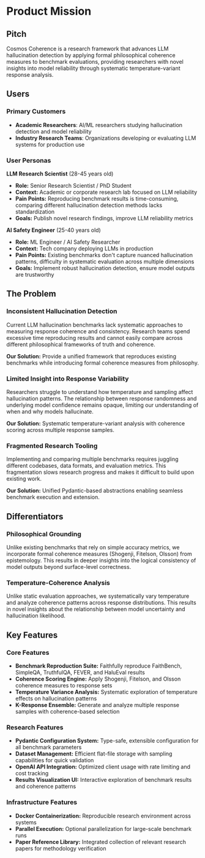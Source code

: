 # Product Mission

## Pitch

Cosmos Coherence is a research framework that advances LLM hallucination detection by applying formal philosophical coherence measures to benchmark evaluations, providing researchers with novel insights into model reliability through systematic temperature-variant response analysis.

## Users

### Primary Customers

- **Academic Researchers**: AI/ML researchers studying hallucination detection and model reliability
- **Industry Research Teams**: Organizations developing or evaluating LLM systems for production use

### User Personas

**LLM Research Scientist** (28-45 years old)
- **Role:** Senior Research Scientist / PhD Student
- **Context:** Academic or corporate research lab focused on LLM reliability
- **Pain Points:** Reproducing benchmark results is time-consuming, comparing different hallucination detection methods lacks standardization
- **Goals:** Publish novel research findings, improve LLM reliability metrics

**AI Safety Engineer** (25-40 years old)
- **Role:** ML Engineer / AI Safety Researcher
- **Context:** Tech company deploying LLMs in production
- **Pain Points:** Existing benchmarks don't capture nuanced hallucination patterns, difficulty in systematic evaluation across multiple dimensions
- **Goals:** Implement robust hallucination detection, ensure model outputs are trustworthy

## The Problem

### Inconsistent Hallucination Detection

Current LLM hallucination benchmarks lack systematic approaches to measuring response coherence and consistency. Research teams spend excessive time reproducing results and cannot easily compare across different philosophical frameworks of truth and coherence.

**Our Solution:** Provide a unified framework that reproduces existing benchmarks while introducing formal coherence measures from philosophy.

### Limited Insight into Response Variability

Researchers struggle to understand how temperature and sampling affect hallucination patterns. The relationship between response randomness and underlying model confidence remains opaque, limiting our understanding of when and why models hallucinate.

**Our Solution:** Systematic temperature-variant analysis with coherence scoring across multiple response samples.

### Fragmented Research Tooling

Implementing and comparing multiple benchmarks requires juggling different codebases, data formats, and evaluation metrics. This fragmentation slows research progress and makes it difficult to build upon existing work.

**Our Solution:** Unified Pydantic-based abstractions enabling seamless benchmark execution and extension.

## Differentiators

### Philosophical Grounding

Unlike existing benchmarks that rely on simple accuracy metrics, we incorporate formal coherence measures (Shogenji, Fitelson, Olsson) from epistemology. This results in deeper insights into the logical consistency of model outputs beyond surface-level correctness.

### Temperature-Coherence Analysis

Unlike static evaluation approaches, we systematically vary temperature and analyze coherence patterns across response distributions. This results in novel insights about the relationship between model uncertainty and hallucination likelihood.

## Key Features

### Core Features

- **Benchmark Reproduction Suite:** Faithfully reproduce FaithBench, SimpleQA, TruthfulQA, FEVER, and HaluEval results
- **Coherence Scoring Engine:** Apply Shogenji, Fitelson, and Olsson coherence measures to response sets
- **Temperature Variance Analysis:** Systematic exploration of temperature effects on hallucination patterns
- **K-Response Ensemble:** Generate and analyze multiple response samples with coherence-based selection

### Research Features

- **Pydantic Configuration System:** Type-safe, extensible configuration for all benchmark parameters
- **Dataset Management:** Efficient flat-file storage with sampling capabilities for quick validation
- **OpenAI API Integration:** Optimized client usage with rate limiting and cost tracking
- **Results Visualization UI:** Interactive exploration of benchmark results and coherence patterns

### Infrastructure Features

- **Docker Containerization:** Reproducible research environment across systems
- **Parallel Execution:** Optional parallelization for large-scale benchmark runs
- **Paper Reference Library:** Integrated collection of relevant research papers for methodology verification
